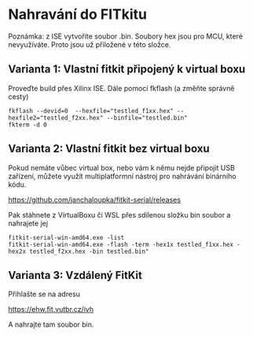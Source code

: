 # Nahravání do FITkitu
Poznámka: z ISE vytvoříte soubor .bin. Soubory hex jsou pro MCU, které nevyužíváte. Proto jsou už přiložené v této složce.

## Varianta 1: Vlastní fitkit připojený k virtual boxu
Proveďte build přes Xilinx ISE. Dále pomocí fkflash (a změňte správně cesty)

```
fkflash --devid=0  --hexfile="testled_f1xx.hex" --hexfile2="testled_f2xx.hex" --binfile="testled.bin"
fkterm -d 0
```

## Varianta 2: Vlastní fitkit bez virtual boxu
Pokud nemáte vůbec virtual box, nebo vám k němu nejde připojit USB zařízení,
můžete využít multiplatformní nástroj pro nahrávání binárního kódu.

https://github.com/janchaloupka/fitkit-serial/releases

Pak stáhnete z VirtualBoxu či WSL přes sdílenou složku bin soubor a nahrajete jej

```
fitkit-serial-win-amd64.exe -list
fitkit-serial-win-amd64.exe -flash -term -hex1x testled_f1xx.hex -hex2x testled_f2xx.hex -bin testled.bin"
```


## Varianta 3: Vzdálený FitKit

Přihlašte se na adresu

https://ehw.fit.vutbr.cz/ivh

A nahrajte tam soubor bin. 

